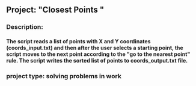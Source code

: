 ## Project: "Closest Points "

### Description:
#### The script reads a list of points with X and Y coordinates (coords_input.txt) and then after the user selects a starting point, the script moves to the next point according to the "go to the nearest point" rule. The script writes the sorted list of points to coords_output.txt file.

### project type:   solving problems in work
